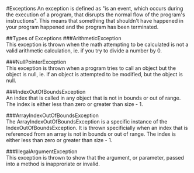 #Exceptions
An exception is defined as "is an event, which occurs during the execution of a program, that disrupts the normal flow of the program's instructions". This means that something that shouldn't have happened in your program happened and the program has been terminated.

##Types of Exceptions
###ArithmeticException  
This exception is thrown when the math attempting to be calculated is not a valid arithmetic calculation, ie. if you try to divide a number by 0.

###NullPointerException  
This exception is thrown when a program tries to call an object but the object is null, ie. if an object is attempted to be modified, but the object is null.

###IndexOutOfBoundsException  
An index that is called in any object that is not in bounds or out of range. The index is either less than zero or greater than size - 1.

###ArrayIndexOutOfBoundsException  
The ArrayIndexOutOfBoundsException is a specific instance of the IndexOutOfBoundsException. It is thrown specificially when an index that is referenced from an array is not in bounds or out of range. The index is either less than zero or greater than size - 1.

###IllegalArgumentException  
This exception is thrown to show that the argument, or parameter, passed into a method is inapproriate or invalid.  
